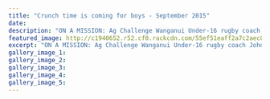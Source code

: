 ```yaml
---
title: "Crunch time is coming for boys - September 2015"
date: 
description: "ON A MISSION: Ag Challenge Wanganui Under-16 rugby coach John Church has one last chance to ready his lads for battle in the Hurricanes Under 16 tournament at the end of the month, Wanganui Chronicle."
featured_image: http://c1940652.r52.cf0.rackcdn.com/55ef51eaff2a7c2aec000008/Ag-Chall-U16-Rugby-9.9.15.jpg
excerpt: "ON A MISSION: Ag Challenge Wanganui Under-16 rugby coach John Church has one last chance to ready his lads for battle in the Hurricanes Under 16 tournament at the end of the month."
gallery_image_1: 
gallery_image_2: 
gallery_image_3: 
gallery_image_4: 
gallery_image_5: 
---
```

